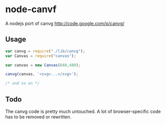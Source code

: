 # node-canvf

A nodejs port of canvg
http://code.google.com/p/canvg/

## Usage
```` js
var canvg = require("./lib/canvg");
var Canvas = require("canvas");

var canvas = new Canvas(640,480);

canvg(canvas, '<svg>...</svg>');

/* and so on */

````

## Todo

The canvg code is pretty much untouched. A lot of browser-specific code has to be removed or rewritten.
